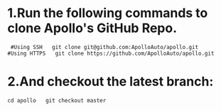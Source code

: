 # 1.Run the following commands to clone Apollo's GitHub Repo.
 ` #Using SSH  
  git clone git@github.com:ApolloAuto/apollo.git`   
  `#Using HTTPS  
  git clone https://github.com/ApolloAuto/apollo.git`
# 2.And checkout the latest branch:
`cd apollo  
git checkout master`
